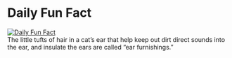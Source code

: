 # Daily Fun Fact
[![Daily Fun Fact](https://github.com/huy2x/daily-fun-facts/actions/workflows/daily-fun-facts.yml/badge.svg)](https://github.com/huy2x/daily-fun-facts/actions/workflows/daily-fun-facts.yml)<br/>
The little tufts of hair in a cat’s ear that help keep out dirt direct sounds into the ear, and insulate the ears are called “ear furnishings.”
